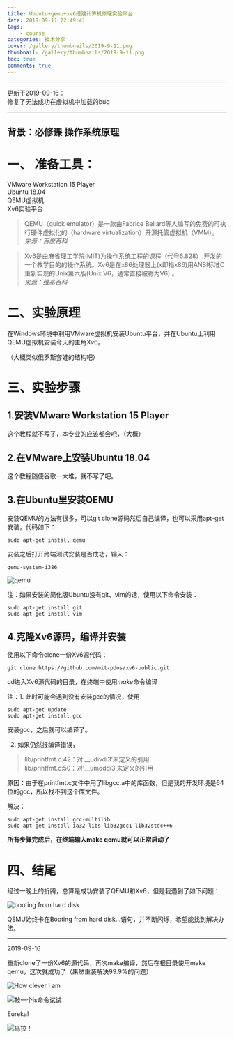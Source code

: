 ```yaml
---
title: Ubuntu+gemu+xv6搭建计算机原理实验平台
date: 2019-09-11 22:49:41
tags: 
    - course
categories: 技术分享
cover: /gallery/thumbnails/2019-9-11.png
thumbnail: /gallery/thumbnails/2019-9-11.png
toc: true
comments: true
---
```

----

更新于2019-09-16：<br>
修复了无法成功在虚拟机中加载的bug

----
## 背景：必修课 操作系统原理

# 一、 准备工具：
VMware Workstation 15 Player <br> 
Ubuntu 18.04 <br> 
QEMU虚拟机 <br> 
Xv6实验平台

<!--more-->

>QEMU（quick emulator）是一款由Fabrice Bellard等人编写的免费的可执行硬件虚拟化的（hardware virtualization）开源托管虚拟机（VMM）。<br> *来源：百度百科*


>Xv6是由麻省理工学院(MIT)为操作系统工程的课程（代号6.828）,开发的一个教学目的的操作系统。Xv6是在x86处理器上(x即指x86)用ANSI标准C重新实现的Unix第六版(Unix V6，通常直接被称为V6) 。<br> *来源：维基百科*
# 二、实验原理
在Windows环境中利用VMware虚拟机安装Ubuntu平台，并在Ubuntu上利用QEMU虚拟机安装今天的主角Xv6。

 （大概类似俄罗斯套娃的结构吧）

# 三、实验步骤

## 1.安装VMware Workstation 15 Player    
这个教程就不写了，本专业的应该都会吧，（大概）    
## 2.在VMware上安装Ubuntu 18.04
这个教程随便谷歌一大堆，就不写了吧。
## 3.在Ubuntu里安装QEMU
安装QEMU的方法有很多，可以git clone源码然后自己编译，也可以采用apt-get安装，代码如下：
```
sudo apt-get install qemu
```
安装之后打开终端测试安装是否成功，输入：
```
qemu-system-i386
```
![qemu](/gallery/pictures/2019-9-12/1.png)

注：如果安装的简化版Ubuntu没有git、vim的话，使用以下命令安装：
```
sudo apt-get install git
sudo apt-get install vim
```
## 4.克隆Xv6源码，编译并安装
使用以下命令clone一份Xv6源代码：
```
git clone https://github.com/mit-pdos/xv6-public.git
```
cd进入Xv6源代码的目录，在终端中使用*make*命令编译

注：1. 此时可能会遇到没有安装gcc的情况，使用
```
sudo apt-get update
sudo apt-get install gcc
```
安装gcc，之后就可以编译了。

2. 如果仍然报编译错误，
>lib/printfmt.c:42：对‘__udivdi3’未定义的引用 <br>
lib/printfmt.c:50：对‘__umoddi3’未定义的引用

原因：由于在printfmt.c文件中用了libgcc.a中的库函数，但是我的开发环境是64位的gcc，所以找不到这个库文件。

解决：
```
sudo apt-get install gcc-multilib
sudo apt-get install ia32-libs lib32gcc1 lib32stdc++6
```

**所有步骤完成后，在终端输入make qemu就可以正常启动了**

# 四、结尾
经过一晚上的折腾，总算是成功安装了QEMU和Xv6，但是我遇到了如下问题：

![booting from hard disk](/gallery/pictures/2019-9-12/2.png)

QEMU始终卡在Booting from hard disk...语句，并不断闪烁，希望能找到解决办法。

----
2019-09-16

重新clone了一份Xv6的源代码，再次make编译，然后在根目录使用make qemu，这次就成功了（果然重装解决99.9%的问题）

![How clever I am](/gallery/pictures/2019-9-12/3.png)

![敲一个ls命令试试](/gallery/pictures/2019-9-12/4.png)

Eureka!

![乌拉！](/gallery/pictures/wula.jpg)